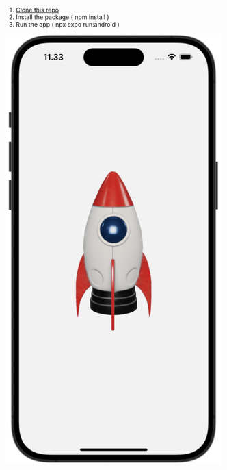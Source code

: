1. [Clone this repo](https://github.com/Rakha112/FilamentBuildFailed)
2. Install the package ( npm install )
3. Run the app ( npx expo run:android )

![Demo](https://github.com/Rakha112/FilamentBuildFailed/blob/main/Demo.png)
